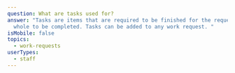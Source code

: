 ```yaml
---
question: What are tasks used for?
answer: "Tasks are items that are required to be finished for the request as a
  whole to be completed. Tasks can be added to any work request. "
isMobile: false
topics:
  - work-requests
userTypes:
  - staff
---
```

